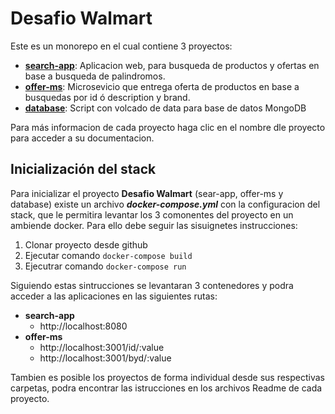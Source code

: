 # Desafio Walmart

Este es un monorepo en el cual contiene 3 proyectos:

- [**search-app**](/search-app): Aplicacion web, para busqueda de productos y ofertas en base a busqueda de palindromos.
- [**offer-ms**](/offer-ms): Microsevicio que entrega oferta de productos en base a busquedas por id ó description y brand.
- [**database**](/database): Script con volcado de data para base de datos MongoDB

Para más informacion de cada proyecto haga clic en el nombre dle proyecto para acceder a su documentacion.

## Inicialización del stack

Para inicializar el proyecto **Desafio Walmart** (sear-app, offer-ms y database) existe un archivo ***docker-compose.yml*** con la configuracion del stack, que le permitira levantar los 3 comonentes del proyecto en un ambiende docker. Para ello debe seguir las sisuignetes instrucciones:

1. Clonar proyecto desde github
2. Ejecutar comando `docker-compose build`
3. Ejecutrar comando `docker-compose run`

Siguiendo estas sintrucciones se levantaran 3 contenedores y podra acceder a las aplicaciones en las siguientes rutas:

- **search-app** 
    - http://localhost:8080
- **offer-ms** 
    - http://localhost:3001/id/:value
    - http://localhost:3001/byd/:value

Tambien es posible los proyectos de forma individual desde sus respectivas carpetas, podra encontrar las istrucciones en los archivos Readme de cada proyecto.
